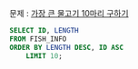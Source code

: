 문제 : [가장 큰 물고기 10마리 구하기](https://school.programmers.co.kr/learn/courses/30/lessons/298517)

```sql
SELECT ID, LENGTH
FROM FISH_INFO
ORDER BY LENGTH DESC, ID ASC
    LIMIT 10;
```
